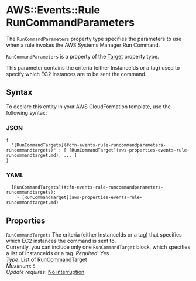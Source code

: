 # AWS::Events::Rule RunCommandParameters<a name="aws-properties-events-rule-runcommandparameters"></a>

The `RunCommandParameters` property type specifies the parameters to use when a rule invokes the AWS Systems Manager Run Command\. 

 `RunCommandParameters` is a property of the [Target](https://docs.aws.amazon.com/AWSCloudFormation/latest/UserGuide/aws-properties-events-rule-target.html) property type\.

This parameter contains the criteria \(either InstanceIds or a tag\) used to specify which EC2 instances are to be sent the command\. 

## Syntax<a name="aws-properties-events-rule-runcommandparameters-syntax"></a>

To declare this entity in your AWS CloudFormation template, use the following syntax:

### JSON<a name="aws-properties-events-rule-runcommandparameters-syntax.json"></a>

```
{
  "[RunCommandTargets](#cfn-events-rule-runcommandparameters-runcommandtargets)" : [ [RunCommandTarget](aws-properties-events-rule-runcommandtarget.md), ... ]
}
```

### YAML<a name="aws-properties-events-rule-runcommandparameters-syntax.yaml"></a>

```
  [RunCommandTargets](#cfn-events-rule-runcommandparameters-runcommandtargets): 
    - [RunCommandTarget](aws-properties-events-rule-runcommandtarget.md)
```

## Properties<a name="aws-properties-events-rule-runcommandparameters-properties"></a>

`RunCommandTargets`  <a name="cfn-events-rule-runcommandparameters-runcommandtargets"></a>
The criteria \(either InstanceIds or a tag\) that specifies which EC2 instances the command is sent to\.   
Currently, you can include only one `RunCommandTarget` block, which specifies a list of InstanceIds or a tag\.
*Required*: Yes  
*Type*: List of [RunCommandTarget](aws-properties-events-rule-runcommandtarget.md)  
*Maximum*: `5`  
*Update requires*: [No interruption](https://docs.aws.amazon.com/AWSCloudFormation/latest/UserGuide/using-cfn-updating-stacks-update-behaviors.html#update-no-interrupt)